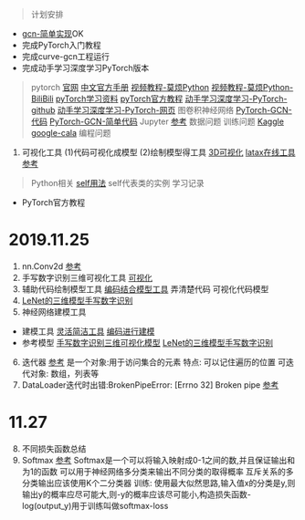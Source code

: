> 计划安排
* [gcn-简单实现](https://mp.weixin.qq.com/s/sg9O761F0KHAmCPOfMW_kQ)OK
* 完成PyTorch入门教程
* 完成curve-gcn工程运行
* 完成动手学习深度学习PyTorch版本
> pytorch
[官网](https://pytorch.org/)
[中文官方手册](https://pytorch-cn.readthedocs.io/zh/latest/)
[视频教程-莫烦Python](https://morvanzhou.github.io/tutorials/machine-learning/torch/)
[视频教程-莫烦Python-BiliBili](https://www.bilibili.com/video/av15997678/?p=1)
[pyTorch学习资料](https://github.com/INTERMT/Awesome-PyTorch-Chinese)
[pyTorch官方教程](http://pytorch123.com/FirstSection/InstallIutorial/#12)
[动手学习深度学习-PyTorch-github](https://github.com/ShusenTang/Dive-into-DL-PyTorch)
[动手学习深度学习-PyTorch-网页](https://tangshusen.me/Dive-into-DL-PyTorch/#/)
> 图卷积神经网络
[PyTorch-GCN-代码](https://github.com/tkipf/pygcn)
[PyTorch-GCN-简单代码](https://github.com/johncava/GCN-pytorch)
> Jupyter
[参考](http://baijiahao.baidu.com/s?id=1601883438842526311&wfr=spider&for=pc)
> 数据问题
> 训练问题
[Kaggle](https://www.cnblogs.com/lvdongjie/p/11435363.html)
[google-cala](https://blog.csdn.net/dfql83704/article/details/101359496)
> 编程问题
1. 可视化工具
(1)代码可视化成模型
(2)绘制模型得工具
[3D可视化](https://blog.csdn.net/c9yv2cf9i06k2a9e/article/details/84038702)
[latax在线工具](https://www.overleaf.com/)
[参考](https://blog.csdn.net/WZZ18191171661/article/details/87886588)
> Python相关
[self用法](https://www.cnblogs.com/wangjian941118/p/9360471.html)
self代表类的实例
> 学习记录
* PyTorch官方教程
# 2019.11.25
1. nn.Conv2d
[参考](https://blog.csdn.net/qq_26369907/article/details/88366147)
2. 手写数字识别三维可视化工具
[可视化](http://scs.ryerson.ca/~aharley/vis/conv/)
3. 辅助代码绘制模型工具
[编码结合模型工具](https://cbovar.github.io/ConvNetDraw/)
弄清楚代码
可视化代码模型
4. [LeNet的三维模型手写数字识别](https://tensorspace.org/html/playground/lenet_zh.html)
5. 神经网络建模工具
* 建模工具
[灵活简洁工具](http://alexlenail.me/NN-SVG/LeNet.html)
[编码进行建模](https://cbovar.github.io/ConvNetDraw/)
* 参考模型
[手写数字识别三维可视化模型](http://scs.ryerson.ca/~aharley/vis/conv/)
[LeNet的三维模型手写数字识别](https://tensorspace.org/html/playground/lenet_zh.html)
6. 迭代器
[参考](https://www.cnblogs.com/wangcoo/p/10018363.html)
是一个对象:用于访问集合的元素
特点: 可以记住遍历的位置
可迭代对象: 数组，列表等
7. DataLoader迭代时出错:BrokenPipeError: [Errno 32] Broken pipe
[参考](https://blog.csdn.net/qq_33666011/article/details/81873217)
# 11.27
8. 不同损失函数总结
9. Softmax
[参考](https://blog.csdn.net/bitcarmanlee/article/details/82320853)
Softmax是一个可以将输入映射成0-1之间的数,并且保证输出和为1的函数
可以用于神经网络多分类来输出不同分类的取得概率
互斥关系的多分类输出应该使用K个二分类器
训练: 使用最大似然思路,输入值x的分类是y,则输出y的概率应尽可能大,则-y的概率应该尽可能小,构造损失函数-log(output_y)用于训练叫做softmax-loss
